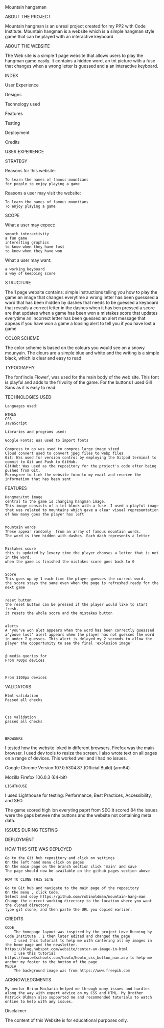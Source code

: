 Mountain hangaman



ABOUT THE PROJECT

Mountain hangman is an unreal project created for my PP2 with Code Institute. Mountain hangman is a website which is a simple hangman style game that can be played with an interactive keyboard.

ABOUT THE WEBSITE

The Web site is a simple 1 page website that allows users to play the hangman game easily. It contains a hidden word, an tnt picture with a fuse that changes when a wrong letter is guessed and a an interactive keyboard.

INDEX

User Experience

Designs

Technology used

Features

Testing

Deployment

Credits

USER EXPERIENCE

STRATEGY

Reasons for this website:

    To learn the names of famous mountians
    for people to enjoy playing a game 

Reasons a user may visit the website:

    To learn the names of famous mountians
    To enjoy playing a game 

SCOPE

What a user may expect:

    smooth interactivity
    a fun game
    interesting graphics
    to know when they have lost
    to know when they have won

What a user may want:

    a working keyboard
    a way of keepoing score



STRUCTURE

The 1 page website contains: 
simple instructions telling you how to play the game
an image that changes everytime a wrong letter has been guesssed
a word that has been ihidden by dashes that needs to be guessed
a keyboard that reveals a correct letter in the dashes when it has ben pressed
a score are that updates when a game has been won
a mistakes score that updates everytime an incorrect letter has been guessed
an alert message that appeas if you have won a game
a loosing alert to tell you if you have lost a game



COLOR SCHEME

The color scheme is based on the colours you would see on a snowy mounyain. The clours are a simple blue and white and the writing is a simple black, which is clear and easy to read


TYPOGRAPHY

The font'Indie Flower', was used for the main body of the web site. This font is playful and adds to the frivolity of the game. For the buttons I used Gill Sans as it is easy to read. 

TECHNOLOGIES USED

    Languages used:

    HTML5
    CSS
    JavaScript

    Libraries and programs used:

    Google Fonts: Was used to import fonts
    
    Compress to go was used to compres large image sized
    Cloud convert used to convert jpeg files to webp files
    Git: Was used for version control by employing the Gitpod terminal to commit to Git and Push to GitHub.
    GitHub: Was used as the repository for the project's code after being pushed from Git.
    Formspree to link the website form to my email and receive the information that has been sent

FEATURES

   

    Hangman/tnt image
    central to the game is changing hangman image. 
    This image consists of a tnt block with a fuse. I used a playful image that was related to mountains which gave a clear visual representation of how many goes the player has left


    Mountain words
    These appear randomly  from an array of famous mountain words. 
    The word is then hidden with dashes. Each dash represents a letter 


    Mistakes score
    this is updated by 1every time the player chooses a letter that is not in the word.
    when the game is finished the mistakes score goes back to 0


    Score
    This goes up by 1 each time the player guesses the correct word.
    the score stays the same even when the page is refreshed ready for the next game

    
    reset button
    the reset button can be pressed if the player would like to start fresh.
    it resets the whole score and the mistakes button


    alerts
    A 'you've won alet appears when the word has been correctly guesssed
    a'youve lost' alert appears when the player has not guessed the word in under 7 guesses. This alert is delayed my 2 seconds to allow the player the oppportunity to see the final 'explosion image'


    @ media queries for
    From 700px devices



    From 1100px devices




  
 VALIDATORS

    Html validation
    Passed all checks



    Css validation 
    passed all checks



    BROWSERS

I tested how the website loked in different browsers. Firefox was the main browser. I used dev tools to resize the screen. I also wrote text on all pages on a range of devices. This worked well and I had no issues.

Google Chrome Version 107.0.5304.87 (Official Build) (arm64)

Mozilla Firefox 106.0.3 (64-bit)

    LIGHTHOUSE

I used Lighthouse for testing: Performance, Best Practices, Accessibility, and SEO.


The game scored high ion everyting paprt from SEO it scored 84
the issues were the gaps betwee nthe buttons and the website not containing meta data.


    
ISSUES DURING TESTING



DEPLOYMENT

HOW THIS SITE WAS DEPLOYED

    Go to the Git hub repository and click on settings
    On the left hand menu click on pages
    On the main page on the branch section click 'main' and save
    The page should now be available on the github pages section above

    HOW TO CLONE THIS SITE

    Go to Git hub and navigate to the main page of the repository
    On the menu , click Code.
    Select and copy https://github.com/robinoldman/mountain-hang-man
    Change the current working directory to the location where you want the cloned directory.
    type git clone, and then paste the URL you copied earlier.

CREDITS

    CODE
        The homepage layout was inspired by the project Love Running by Code Institute . I then later edited and changed the page
        I used this tutorial to help me with cantering all my images in the home page and the newsletter. https://blog.hubspot.com/website/center-an-image-in-html
        I use this tutorial https://www.w3schools.com/howto/howto_css_bottom_nav.asp to help me anchor my footer to the bottom of the page
    MEDIA
        The background image was from https://www.freepik.com

ACKNOWLEDGMENTS

    My mentor Brian Macharia helped me through many issues and hurdles along the way with expert advice on my CSS and HTML. My Brother Patrick Oldman also supported me and recommended tutorials to watch online to help with any issues.

Disclaimer

The content of this Website is for educational purposes only.